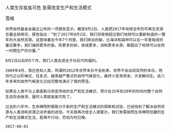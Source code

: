 人类生存岌岌可危 急需改变生产和生活模式

雪峰


    世界自然基金会最近公布的一项报告显示，截至8月2日，人类把2017年地球全年的可再生资源总量全部用完，报告指出：“到了2017年8月2日，我们将使用超过我们地球可以重新制造的一整年的大自然资源。这意味着在今年7个月里，我们排出的碳，比海洋和森林可以在一年里吸收的量还要多，我们捕捞更多的鱼，砍更多的树，收成更多，消耗更多水源，都超出了地球可以在同一时期生产的分量。”

    8月2日以后的5个月，我们人类在透支子孙后代的福利。

    2009年4月，我已告知人类，所谓的2012年世界末日不会到来，世界不会出现突然的末日，而将代之以阶梯式、往复式、越来越严重式的自然气候变化，最终小变渐渐发，大变瞬间生。这八年多来的自然气候变化已经完整地演示了我的预言。

    如果全人类不马上悬崖勒马改变传统的生产和生活模式，预计在15年到20年的时间内整个自然生态将会崩溃，届时人类就岌岌可危了。

    过去的八年中，生命禅院积极致力于新的生产和生活模式的探索和试验，已经找到了解决自然资源与人类消耗资源之间矛盾的途径。今天我再次给全人类警示，我们急需按照生命禅院创建的生产和生活模式生活，若再不行动，恐怕为时已晚。

    2017-08-01


